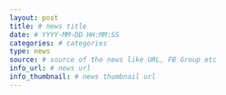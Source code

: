 ```yaml
---
layout: post
title: # news title
date: # YYYY-MM-DD HH:MM:SS
categories: # categories
type: news
source: # source of the news like URL, FB Group etc
info_url: # news url
info_thumbnail: # news thumbnail url
---
```

